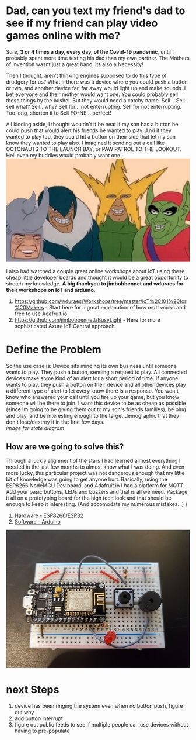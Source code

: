 # Dad, can you text my friend's dad to see if my friend can play video games online with me?

Sure, **3 or 4 times a day, every day, of the Covid-19 pandemic**, until I probably spent more time texting his dad than my own partner. The Mothers of Invention wasnt just a great band, its also a Necessity!

Then I thought, aren't thinking engines supposed to do this type of drudgery for us? What if there was a device where you could push a button or two, and another device far, far away would light up and make sounds. I bet everyone and their mother would want one. You could probably sell these things by the bushel. But they would need a catchy name. Sell... Sell... sell what? Sell.. why? Sell for... not enterrupting. Sell for not enterrupting. Too long, shorten it to Sell FO-NE... perfect!

All kidding aside, I thought wouldn't it be neat if my son has a button he could push that would alert his friends he wanted to play. And if they wanted to play too, they could hit a button on their side that let my son know they wanted to play also. I imagined it sending out a call like OCTONAUTS TO THE LAUNCH BAY, or PAW PATROL TO THE LOOKOUT. Hell even my buddies would probably want one...   
![meandtheboys](/images/meandtheboys.jpg) <br>

I also had watched a couple great online workshops about IoT using these cheap little developer boards and thought it would be a great opportunity to stretch my knowledge. **A big thankyou to jimbobbennet and wduraes for their workshops on IoT and arduino.**  
1. https://github.com/wduraes/Workshops/tree/master/IoT%20101%20for%20Makers - Start here for a great explanation of how mqtt works and free to use Adafruit.io
2. https://github.com/jimbobbennett/BusyLight - Here for more sophisticated Azure IoT Central approach

# Define the Problem
  So the use case is: Device sits minding its own business until someone wants to play. They push a button, sending a request to play. All connected devices make some kind of an alert for a short period of time. If anyone wants to play,  they push a button on their device and all other devices play a different type of alert to let every know there is a response. You won't know who answered your call until you fire up your game, but you know someone will be there to join. 
  I want this device to be as cheap as possible (since Im going to be giving them out to my son's friends families), be plug and play, and be interesting enough to the target demographic that they don't lose/destroy it in the first few days.
<br>*image for state diagram*

## How are we going to solve this?
Through a luckly alignment of the stars I had learned almost everything I needed in the last few months to almost know what I was doing. And even more lucky, this particular project was not dangerous enough that my little bit of knowledge was going to get anyone hurt. Basically, using the ESP8266 NodeMCU Dev board, and Adafruit.io I had a platform for MQTT. Add your basic buttons, LEDs and buzzers and that is all we need. Package it all on a prototyping board for the high tech look and that should be enough to keep it interesting. (And accomodate my numerous mistakes. :) )
1. [Hardware - ESP8266/ESP32](/steps/hardware.md)
2. [Software - Arduino](/steps/software.md)

![Shazam!](/images/final_pager.jpg)
# next Steps
1. device has been ringing the system even when no button push, figure out why
3. add button interrupt
2. figure out public feeds to see if multiple people can use devices without having to pre-populate 
